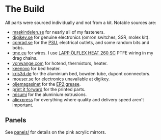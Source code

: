 # The Build

All parts were sourced individually and not from a kit. Notable sources are:

- [maskindelen.se](maskindelen.se) for nearly all of my fasteners.
- [digikey.se](digikey.se) for genuine electronics (omron switches, SSR, molex kit).
- [conrad.se](conrad.se) for the [PSU](https://www.conrad.se/p/mean-well-rsp-200-24-acdc-naetdel-sluten-84-a-201-w-24-vdc-1293010), electrical outlets, and some random bits and bobs.
- [tme.eu](tme.eu) for wires. I use [LAPP ÖLFLEX HEAT 260 SC](https://se.lappgroup.com/produkter/webshop/kablar/temperaturbestaendig-kabel/ptfe-kabel-190c-till-260c/oelflex-heat-260-sc.html) PTFE wiring in my drag chains.
- [vonwange.com](vonwange.com) for hotend, thermistors, heater.
- [keenovo](https://keenovo.store/) for bed heater.
- [kris3d.de](https://www.kris3d.de/) for the aluminium bed, bowden tube, dupont connnectors.
- [mouser.se](mouser.se) for electronics unavailable at digikey.
- [oljemagasinet](oljemagasinet.se) for the [EP2 grease](https://www.oljemagasinet.se/index.php?route=product/product&product_id=721&filter_name=mobilux%20ep2).
- [print it forward](https://pif.voron.dev/) for the printed parts.
- [misumi](https://uk.misumi-ec.com/) for the aluminium extrusions.
- [aliexpress](https://www.aliexpress.com/) for everything where quality and delivery speed aren't important.

## Panels

See [panels/](./panels) for details on the pink acrylic mirrors.
